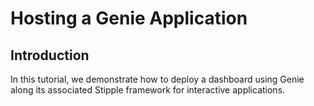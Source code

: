 # Hosting a Genie Application

## Introduction

In this tutorial, we demonstrate how to deploy a dashboard using Genie along its associated Stipple framework for interactive applications.

